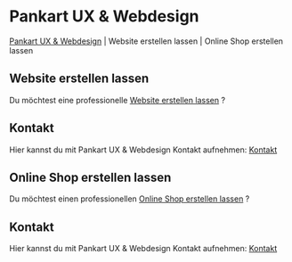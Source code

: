 # Pankart UX & Webdesign

[Pankart UX & Webdesign](https://www.pankart.dev/) | Website erstellen lassen | Online Shop erstellen lassen

## Website erstellen lassen

Du möchtest eine professionelle [Website erstellen lassen](https://www.pankart.dev/website-erstellung/) ?

## Kontakt

Hier kannst du mit Pankart UX & Webdesign Kontakt aufnehmen: [Kontakt](https://www.pankart.dev/kontakt/)

## Online Shop erstellen lassen

Du möchtest einen professionellen [Online Shop erstellen lassen](https://www.pankart.dev/online-shop-erstellung/) ?

## Kontakt

Hier kannst du mit Pankart UX & Webdesign Kontakt aufnehmen: [Kontakt](https://www.pankart.dev/kontakt/)
